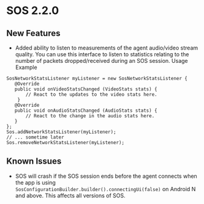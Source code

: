 # SOS 2.2.0

## New Features
- Added ability to listen to measurements of the agent audio/video stream quality. You can use this interface to listen to statistics relating to the number of packets dropped/received during an SOS session.
Usage Example
 ```
 SosNetworkStatsListener myListener = new SosNetworkStatsListener {
    @Override
    public void onVideoStatsChanged (VideoStats stats) {
        // React to the updates to the video stats here.
     }
    @Override
    public void onAudioStatsChanged (AudioStats stats) {
        // React to the change in the audio stats here.
    }
 };
 Sos.addNetworkStatsListener(myListener);
 // ... sometime later
 Sos.removeNetworkStatsListener(myListener);
```

## Known Issues
- SOS will crash if the SOS session ends before the agent connects when the app is using `SosConfigurationBuilder.builder().connectingUi(false)` on Android N and above. This affects all versions of SOS.


